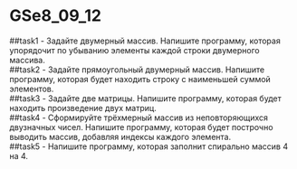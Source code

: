 # GSe8_09_12

##task1 - Задайте двумерный массив. Напишите программу, которая упорядочит по убыванию элементы каждой строки двумерного массива.  
##task2 - Задайте прямоугольный двумерный массив. Напишите программу, которая будет находить строку с наименьшей суммой элементов.  
##task3 - Задайте две матрицы. Напишите программу, которая будет находить произведение двух матриц.  
##task4 - Сформируйте трёхмерный массив из неповторяющихся двузначных чисел. 
        Напишите программу, которая будет построчно выводить массив, добавляя индексы каждого элемента.  
##task5 - Напишите программу, которая заполнит спирально массив 4 на 4.   
